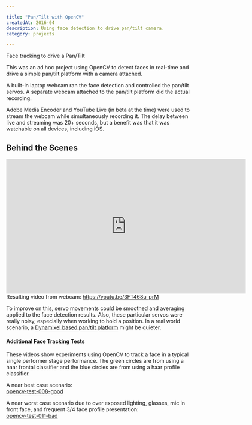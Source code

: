 ```yaml
---

title: "Pan/Tilt with OpenCV"
createdAt: 2016-04
description: Using face detection to drive pan/tilt camera.
category: projects

---
```


<p class="lead">Face tracking to drive a Pan/Tilt</p>

This was an ad hoc project using OpenCV to detect faces in real-time and drive a simple pan/tilt platform with a camera
attached.

A built-in laptop webcam ran the face detection and controlled the pan/tilt servos. A separate webcam attached to the
pan/tilt platform did the actual recording.

Adobe Media Encoder and YouTube Live (in beta at the time) were used to stream the webcam while simultaneously recording
it. The delay between live and streaming was 20+ seconds, but a benefit was that it was watchable on all devices,
including iOS.

## Behind the Scenes

<div class="video-container">
    <div class="video-responsive">
      <iframe
        allowfullscreen
        height="360"
        src="https://www.youtube.com/embed/An6dyd8HZPk"
        width="640"
        style="border:none"
      ></iframe>
    </div>
    <div class="media-caption">
        Resulting video from webcam:
          <a href="https://youtu.be/3FT468u_prM">https://youtu.be/3FT468u_prM</a> 
    </div>
</div>

To improve on this, servo movements could be smoothed and averaging applied to the face detection results. Also, these
particular servos were really noisy, especially when working to hold a position. In a real world scenario, a
<a href="https://www.trossenrobotics.com/p/WidowX-robot-turret.aspx">Dynamixel based pan/tilt platform</a>
might be quieter.

<h4>Additional Face Tracking Tests</h4>
<p>
  These videos show experiments using OpenCV to track a face in a typical single performer stage performance. The
  green circles are from using a haar frontal classifier and the blue circles are from using a haar profile
  classifier.
</p>
<p>
  A near best case scenario:<br />
  <a href="https://www.youtube.com/watch?v=Cki-OF_ozCQ&hd=1">opencv-test-008-good</a>
</p>
<p>
  A near worst case scenario due to over exposed lighting, glasses, mic in front face, and frequent 3/4 face profile
  presentation:<br />
  <a href="https://www.youtube.com/watch?v=KgAG0cWsWDw">opencv-test-011-bad</a>
</p>
